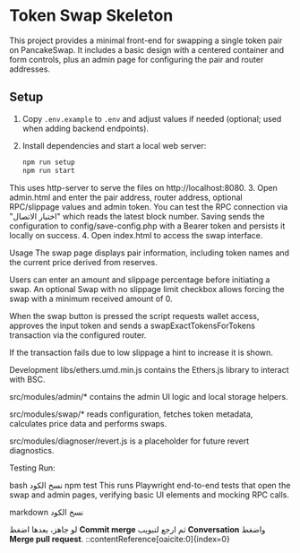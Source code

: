 # Token Swap Skeleton

This project provides a minimal front-end for swapping a single token pair on PancakeSwap. It includes a basic design with a centered container and form controls, plus an admin page for configuring the pair and router addresses.

## Setup

1. Copy `.env.example` to `.env` and adjust values if needed (optional; used when adding backend endpoints).
2. Install dependencies and start a local web server:

   ```bash
   npm run setup
   npm run start
This uses http-server to serve the files on http://localhost:8080.
3. Open admin.html and enter the pair address, router address, optional RPC/slippage values and admin token. You can test the RPC connection via "اختبار الاتصال" which reads the latest block number. Saving sends the configuration to config/save-config.php with a Bearer token and persists it locally on success.
4. Open index.html to access the swap interface.

Usage
The swap page displays pair information, including token names and the current price derived from reserves.

Users can enter an amount and slippage percentage before initiating a swap. An optional Swap with no slippage limit checkbox allows forcing the swap with a minimum received amount of 0.

When the swap button is pressed the script requests wallet access, approves the input token and sends a swapExactTokensForTokens transaction via the configured router.

If the transaction fails due to low slippage a hint to increase it is shown.

Development
libs/ethers.umd.min.js contains the Ethers.js library to interact with BSC.

src/modules/admin/* contains the admin UI logic and local storage helpers.

src/modules/swap/* reads configuration, fetches token metadata, calculates price data and performs swaps.

src/modules/diagnoser/revert.js is a placeholder for future revert diagnostics.

Testing
Run:

bash
نسخ الكود
npm test
This runs Playwright end-to-end tests that open the swap and admin pages, verifying basic UI elements and mocking RPC calls.

markdown
نسخ الكود

لو جاهز، بعدها اضغط **Commit merge** ثم ارجع لتبويب **Conversation** واضغط **Merge pull request**.
::contentReference[oaicite:0]{index=0}